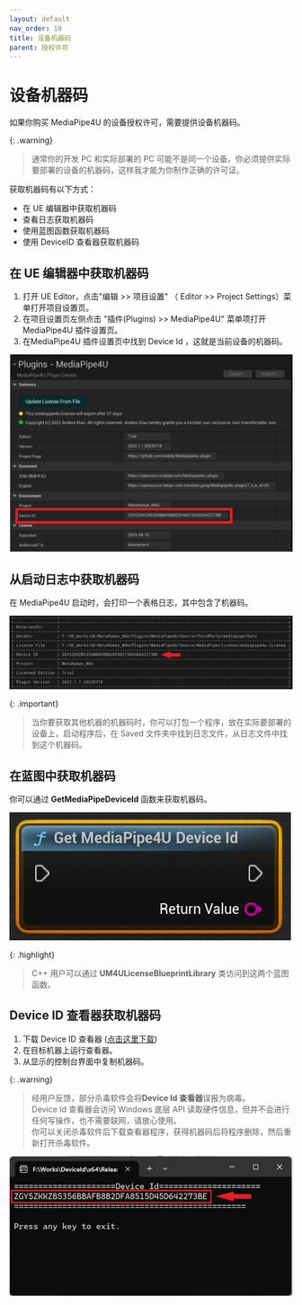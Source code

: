 ```yaml
---
layout: default
nav_order: 10
title: 设备机器码
parent: 授权许可
---
```


# 设备机器码

如果你购买 MediaPipe4U 的设备授权许可，需要提供设备机器码。

{: .warning}
> 通常你的开发 PC 和实际部署的 PC 可能不是同一个设备，你必须提供实际要部署的设备的机器码，这样我才能为你制作正确的许可证。

获取机器码有以下方式：
- 在 UE 编辑器中获取机器码
- 查看日志获取机器码
- 使用蓝图函数获取机器码
- 使用 DeviceID 查看器获取机器码

## 在 UE 编辑器中获取机器码

1. 打开 UE Editor，点击"编辑 >> 项目设置" （ Editor >> Project Settings）菜单打开项目设置页。
2. 在项目设置页左侧点击 "插件(Plugins) >> MediaPipe4U" 菜单项打开 MediaPipe4U 插件设置页。
3. 在MediaPipe4U 插件设置页中找到 Device Id ，这就是当前设备的机器码。

[![Device Id](images/device_id_in_ue.jpg "Device Id")](images/device_id_in_ue.jpg)   

## 从启动日志中获取机器码

在 MediaPipe4U 启动时，会打印一个表格日志，其中包含了机器码。

[![Device Id](images/device_id_in_log.jpg "Device Id")](images/device_id_in_log.jpg)   

{: .important}
> 当你要获取其他机器的机器码时，你可以打包一个程序，放在实际要部署的设备上，启动程序后，在 Saved 文件夹中找到日志文件，从日志文件中找到这个机器码。

## 在蓝图中获取机器码

你可以通过 **GetMediaPipeDeviceId** 函数来获取机器码。  

[![Device Id](images/device_id_in_bp.jpg "Device Id")](images/device_id_in_bp.jpg)   

{: .highlight}
> C++ 用户可以通过 **UM4ULicenseBlueprintLibrary** 类访问到这两个蓝图函数。


## Device ID 查看器获取机器码

1. 下载 Device ID 查看器 ([点击这里下载](https://github.com/endink/Mediapipe4u-plugin/releases/download/device_id_viewer/DeviceId.exe))
2. 在目标机器上运行查看器。
3. 从显示的控制台界面中复制机器码。

{: .warning}
> 经用户反馈，部分杀毒软件会将**Device Id 查看器**误报为病毒。    
> Device Id 查看器会访问 Windows 底层 API 读取硬件信息，但并不会进行任何写操作，也不需要联网，请放心使用。   
> 你可以关闭杀毒软件后下载查看器程序，获得机器码后将程序删除，然后重新打开杀毒软件。

[![Device Id](images/device.exe.jpg "Device Id")](images/device.exe.jpg)   